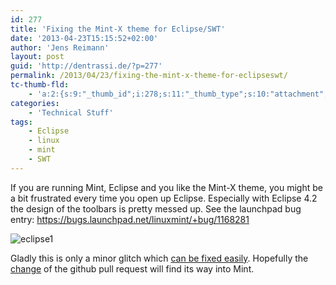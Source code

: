 ```yaml
---
id: 277
title: 'Fixing the Mint-X theme for Eclipse/SWT'
date: '2013-04-23T15:15:52+02:00'
author: 'Jens Reimann'
layout: post
guid: 'http://dentrassi.de/?p=277'
permalink: /2013/04/23/fixing-the-mint-x-theme-for-eclipseswt/
tc-thumb-fld:
    - 'a:2:{s:9:"_thumb_id";i:278;s:11:"_thumb_type";s:10:"attachment";}'
categories:
    - 'Technical Stuff'
tags:
    - Eclipse
    - linux
    - mint
    - SWT
---
```


If you are running Mint, Eclipse and you like the Mint-X theme, you might be a bit frustrated every time you open up Eclipse. Especially with Eclipse 4.2 the design of the toolbars is pretty messed up. See the launchpad bug entry: <https://bugs.launchpad.net/linuxmint/+bug/1168281>

<!-- more -->

![eclipse1](http://dentrassi.de/wp-content/uploads/eclipse1.png)

Gladly this is only a minor glitch which [can be fixed easily](https://bugs.launchpad.net/linuxmint/+bug/1168281/+attachment/3651502/+files/mintx.patch). Hopefully the [change](https://github.com/ctron/mint-x-theme/commit/135f78193c17d51386c191f23ff11925b8714a61) of the github pull request will find its way into Mint.
